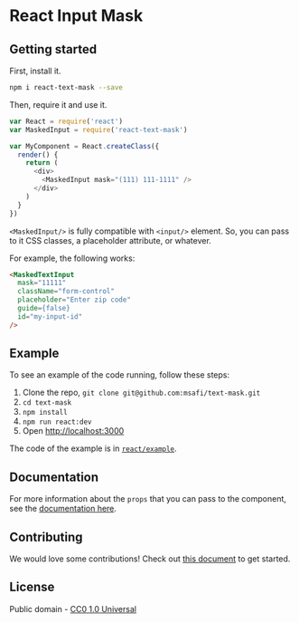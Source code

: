 # React Input Mask

## Getting started

First, install it.

```bash
npm i react-text-mask --save
```

Then, require it and use it.

```js
var React = require('react')
var MaskedInput = require('react-text-mask')

var MyComponent = React.createClass({
  render() {
    return (
      <div>
        <MaskedInput mask="(111) 111-1111" />
      </div>
    )
  }
})
```

`<MaskedInput/>` is fully compatible with `<input/>` element. So, you can
pass to it CSS classes, a placeholder attribute, or whatever.

For example, the following works:

```html
<MaskedTextInput
  mask="11111"
  className="form-control"
  placeholder="Enter zip code"
  guide={false}
  id="my-input-id"
/>
```

## Example

To see an example of the code running, follow these steps:

1. Clone the repo, `git clone git@github.com:msafi/text-mask.git`
1. `cd text-mask`
1. `npm install`
1. `npm run react:dev`
1. Open [http://localhost:3000](http://localhost:3000)

The code of the example is in [`react/example`](https://github.com/msafi/text-mask/tree/master/react/example).

## Documentation

For more information about the `props` that you can pass to the component, see
the [documentation here](https://github.com/msafi/text-mask/blob/master/componentDocumentation.md#readme).

## Contributing

We would love some contributions! Check out [this document](https://github.com/msafi/text-mask/blob/master/contributing.md#readme) to get started.

## License

Public domain - [CC0 1.0 Universal](https://creativecommons.org/publicdomain/zero/1.0/)
